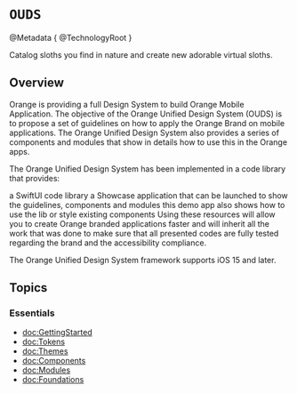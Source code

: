 # ``OUDS``

@Metadata {
   @TechnologyRoot
}

Catalog sloths you find in nature and create new adorable virtual sloths.

## Overview

Orange is providing a full Design System to build Orange Mobile Application. The objective of the Orange Unified Design System (OUDS) is to propose a set of guidelines on how to apply the Orange Brand on mobile applications. The Orange Unified Design System also provides a series of components and modules that show in details how to use this in the Orange apps.

The Orange Unified Design System has been implemented in a code library that provides:

a SwiftUI code library
a Showcase application that can be launched to show the guidelines, components and modules
this demo app also shows how to use the lib or style existing components
Using these resources will allow you to create Orange branded applications faster and will inherit all the work that was done to make sure that all presented codes are fully tested regarding the brand and the accessibility compliance.

The Orange Unified Design System framework supports iOS 15 and later.


## Topics

### Essentials

- <doc:GettingStarted>
- <doc:Tokens>
- <doc:Themes>
- <doc:Components>
- <doc:Modules>
- <doc:Foundations>
    

